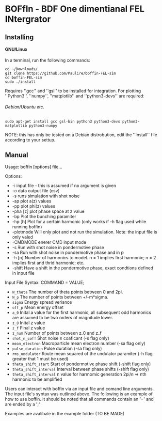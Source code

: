 # BOFfIn - BDF One dimentianal FEL INtergrator

## Installing

#### GNU/Linux

In a terminal, run the following commands:

```
cd ~/Downloads/
git clone https://github.com/Paulire/boffin-FEL-sim
cd boffin-FEL-sim
sudo ./install
```
Requires ''gcc'' and ''gsl'' to be installed for integration. For plotting ''Python3'', ''numpy'', ''matplotlib'' and ''python3-devs'' are required:

###### Debian/Ubuntu etc.
```
sudo apt-get install gcc gsl-bin python3 python3-devs python3-matplotlib python3-numpy
```

NOTE: this has only be tested on a Debian distrobution, edit the ''install'' file according to your settup.

## Manual
 Usage: boffin [options] file...

 Options:
 * -i	 input file - this is assumed if no argument is given
 * -o	 data output file (csv)
 * -s  runs simulation with shot noise
 * -ap  plot a(z) values
 * -pp plot phi(z) values
 * -pha [z]  plot phase space at z value 
 * -bp       Plot the bunching paramiter
 * -hp [h]   Plot for a certain harmonic (only works if -h flag used while running boffin)
 * -plotmode	Will only plot and not run the simulation. Note: the input file is only valed
 * -CMDMODE  enerer CMD input mode
 * -s        Run with shot noise in pondermotive phase
 * -sa       Run with shot noise in pondermotive phase and in p
 * -h [n]    Number of harmonics to model. n = 1 implies first harmonic; n = 2 implies first and thrid harmonic; etc.
 * -shift    Have a shift in the pondermotive phase, exact condtions defined in input file
 
 Input File Syntax:
 COMMAND = VALUE;
 * ```N_theta```  The number of theta points between 0 and 2pi.
 * ```N_p```      The number of points between +/-m\*sigma.
 * ```sigma```    Energy spread veriance
 * ```off_p```    Mean energy offset
 * ```a_0```      Inital a value for the first harmonic, all subsequent odd harmonics are assumed to be two orders of magnitude lower.
 * ```z_0```      Inital z value
 * ```z_f```      Final z value
 * ```z_num```    Number of points between z_0 and z_f
 * ```shot_n_coff```    Shot noise n coaficant (-s flag only)
 * ```mean_electron```    Macroparticle mean electron number (-sa flag only)
 * ```pulse_duration```    Pulse duration (-sa flag only)
 * ```rms_undulator```     Route mean squared of the undulator paramiter (-h flag greater that 1 must be used)
 * ```theta_shift_start``` Start of pondermotive phase shift (-shift flag only)
 * ```theta_shift_interval``` Interval between phase shifts (-shift flag only)
 * ```theta_shift_interval``` n value for harmomic generation 2pi/n => nth harmonic to be amplified

Users can interact with boffin via an input file and comand line
arguments. The input file's syntax was outlined above. The following is an
example of how to use boffin. It should be noted that all commands contain
an '=' and are ended by a ';'

Examples are avalibale in the example folder (TO BE MADE)
